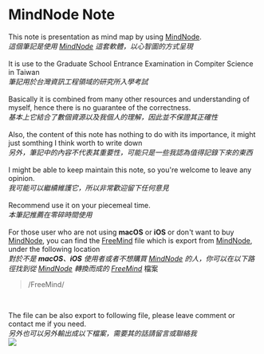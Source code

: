 # MindNode Note
This note is presentation as mind map by using [MindNode](https://mindnode.com/).<br>
*這個筆記是使用 [MindNode](https://mindnode.com/) 這套軟體，以心智圖的方式呈現*<br>
<br>
It is use to the Graduate School Entrance Examination in Compiter Science in Taiwan<br>
*筆記用於台灣資訊工程領域的研究所入學考試*<br>
<br>
Basically it is combined from many other resources and understanding of myself, hence there is no guarantee of the correctness.<br>
*基本上它結合了數個資源以及我個人的理解，因此並不保證其正確性*<br>
<br>
Also, the content of this note has nothing to do with its importance, it might just somthing I think worth to write down<br>
*另外，筆記中的內容不代表其重要性，可能只是一些我認為值得記錄下來的東西*<br>
<br>
I might be able to keep maintain this note, so you're welcome to leave any opinion.<br>
*我可能可以繼續維護它，所以非常歡迎留下任何意見*<br>
<br>
Recommend use it on your piecemeal time.<br>
*本筆記推薦在零碎時間使用*<br>
<br>
For those user who are not using **macOS** or **iOS** or don't want to buy [MindNode](https://mindnode.com/), you can find the [FreeMind](https://zh.wikipedia.org/wiki/FreeMind) file which is export from [MindNode](https://mindnode.com/), under the following location <br>
*對於不是 **macOS**、**iOS** 使用者或者不想購買 [MindNode](https://mindnode.com/) 的人，你可以在以下路徑找到從 [MindNode](https://mindnode.com/) 轉換而成的 [FreeMind](https://zh.wikipedia.org/wiki/FreeMind)* 檔案<br>
>/FreeMind/<br>

<!-- --><br>
The file can be also export to following file, please leave comment or contact me if you need.<br>
*另外也可以另外輸出成以下檔案，需要其的話請留言或聯絡我*<br>
<img src="https://i.imgur.com/HY5ZZRe.jpg"/>
